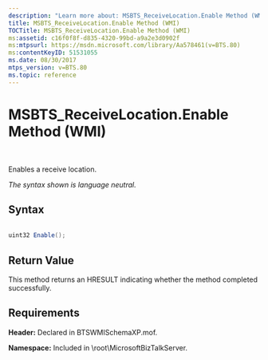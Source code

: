 ```yaml
---
description: "Learn more about: MSBTS_ReceiveLocation.Enable Method (WMI)"
title: MSBTS_ReceiveLocation.Enable Method (WMI)
TOCTitle: MSBTS_ReceiveLocation.Enable Method (WMI)
ms:assetid: c16f0f8f-d835-4320-99bd-a9a2e3d0902f
ms:mtpsurl: https://msdn.microsoft.com/library/Aa578461(v=BTS.80)
ms:contentKeyID: 51531055
ms.date: 08/30/2017
mtps_version: v=BTS.80
ms.topic: reference
---
```


# MSBTS\_ReceiveLocation.Enable Method (WMI)

 

Enables a receive location.

*The syntax shown is language neutral.*

## Syntax

```C#
  
uint32 Enable();  
```

## Return Value

This method returns an HRESULT indicating whether the method completed successfully.

## Requirements

**Header:** Declared in BTSWMISchemaXP.mof.

**Namespace:** Included in \\root\\MicrosoftBizTalkServer.

